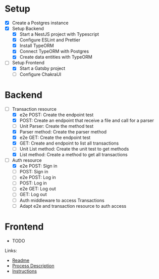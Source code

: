 # Setup

- [x] Create a Postgres instance
- [x] Setup Backend
  - [x] Start a NestJS project with Typescript
  - [x] Configure ESLint and Prettier
  - [x] Install TypeORM
  - [x] Connect TypeORM with Postgres
  - [x] Create data entities with TypeORM
- [ ] Setup Frontend
  - [x] Start a Gatsby project
  - [ ] Configure ChakraUI

# Backend

- [ ] Transaction resource
  - [x] e2e POST: Create the endpoint test
  - [x] POST: Create an endpoint that receive a file and call for a parser
  - [ ] Unit Parser: Create the method test
  - [x] Parser method: Create the parser method
  - [x] e2e GET: Create the endpoint test
  - [x] GET: Create and endpoint to list all transactions
  - [ ] Unit List method: Create the unit test to get methods
  - [x] List method: Create a method to get all transactions
- [ ] Auth resource
  - [x] e2e POST: Sign in
  - [ ] POST: Sign in
  - [ ] e2e POST: Log in
  - [ ] POST: Log in
  - [ ] e2e GET: Log out
  - [ ] GET: Log out
  - [ ] Auth middleware to access Transactions
  - [ ] Adapt e2e and transaction resource to auth access

# Frontend

- TODO

Links:

- [Readme](readme.md)
- [Process Description](processDecription.md)
- [Instructions](instructions.md)
